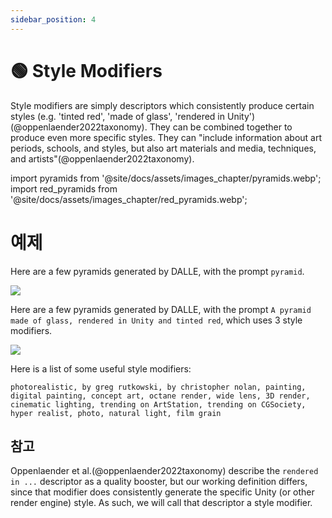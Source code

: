 ```yaml
---
sidebar_position: 4
---
```


# 🟢 Style Modifiers

Style modifiers are simply descriptors which consistently produce certain styles (e.g. 'tinted red', 'made of glass', 'rendered in Unity')(@oppenlaender2022taxonomy). They can be combined together to produce even more specific styles. They can "include information about art periods, schools, and styles, but also art materials and media, techniques, and artists"(@oppenlaender2022taxonomy).

import pyramids from '@site/docs/assets/images_chapter/pyramids.webp';
import red_pyramids from '@site/docs/assets/images_chapter/red_pyramids.webp';

# 예제

Here are a few pyramids generated by DALLE, with the prompt `pyramid`.

<div style={{textAlign: 'center'}}>
  <img src={pyramids} style={{width: "750px"}} />
</div>

Here are a few pyramids generated by DALLE, with the prompt `A pyramid made of glass, rendered in Unity and tinted red`, which uses 3 style modifiers.

<div style={{textAlign: 'center'}}>
  <img src={red_pyramids} style={{width: "750px"}} />
</div>

Here is a list of some useful style modifiers:

```text
photorealistic, by greg rutkowski, by christopher nolan, painting, digital painting, concept art, octane render, wide lens, 3D render, cinematic lighting, trending on ArtStation, trending on CGSociety, hyper realist, photo, natural light, film grain
```

## 참고

Oppenlaender et al.(@oppenlaender2022taxonomy) describe the `rendered in ...` descriptor as a quality booster, but our working definition differs, since that modifier does consistently generate the specific Unity (or other render engine) style. As such, we will call that descriptor a style modifier.